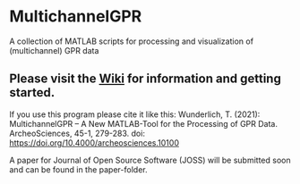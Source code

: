# MultichannelGPR
A collection of MATLAB scripts for processing and visualization of (multichannel) GPR data

## Please visit the [Wiki](https://github.com/tinawunderlich/MultichannelGPR/wiki) for information and getting started.


If you use this program please cite it like this:
Wunderlich, T. (2021): MultichannelGPR – A New MATLAB-Tool for the Processing of GPR Data. ArcheoSciences, 45-1, 279-283. doi: https://doi.org/10.4000/archeosciences.10100

A paper for Journal of Open Source Software (JOSS) will be submitted soon and can be found in the paper-folder.

